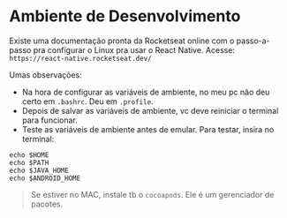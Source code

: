 # Ambiente de Desenvolvimento

Existe uma documentação pronta da Rocketseat online com o passo-a-passo pra
configurar o Linux pra usar o React Native.
Acesse: `https://react-native.rocketseat.dev/`

Umas observações:

- Na hora de configurar as variáveis de ambiente, no meu pc não deu certo em
  `.bashrc`. Deu em `.profile`.
- Depois de salvar as variáveis de ambiente, vc deve reiniciar o terminal para
  funcionar.
- Teste as variáveis de ambiente antes de emular. Para testar, insira no
  terminal:

```
echo $HOME
echo $PATH
echo $JAVA_HOME
echo $ANDROID_HOME
```

> Se estiver no MAC, instale tb o `cocoapods`. Ele é um gerenciador de pacotes.
